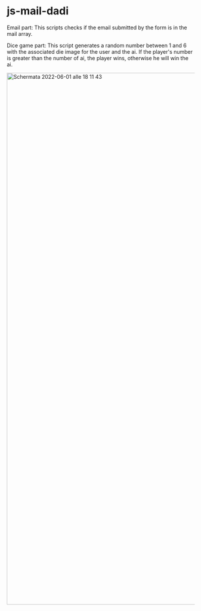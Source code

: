 # js-mail-dadi
Email part:
This scripts checks if the email submitted by the form is in the mail array.

Dice game part:
This script generates a random number between 1 and 6 with the associated die image for the user and the ai.
If the player's number is greater than the number of ai, the player wins, otherwise he will win the ai.

<img width="1426" alt="Schermata 2022-06-01 alle 18 11 43" src="https://user-images.githubusercontent.com/95136261/171450823-c2b72f16-ee30-4087-9a03-65375ffdee69.png">
